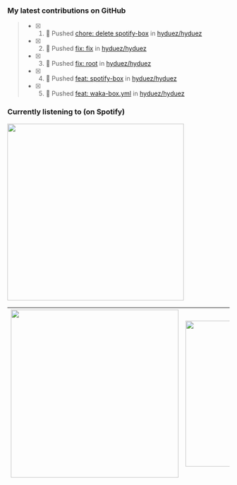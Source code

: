 ### My latest contributions on GitHub
<!--START_SECTION:activity-->
> - [x] 1. 📌 Pushed [chore: delete spotify-box](https://github.com/hyduez/hyduez/commit/91b1e7ca823164a4b1362e166f4e86ceb2002f63) in [hyduez/hyduez](https://github.com/hyduez/hyduez)
> - [x] 2. 📌 Pushed [fix: fix](https://github.com/hyduez/hyduez/commit/4e12d7e65c7ec6dd18e39c4822972c50b872c05c) in [hyduez/hyduez](https://github.com/hyduez/hyduez)
> - [x] 3. 📌 Pushed [fix: root](https://github.com/hyduez/hyduez/commit/3d945f7248caccd60b6ed38943fa9163dd46a298) in [hyduez/hyduez](https://github.com/hyduez/hyduez)
> - [x] 4. 📌 Pushed [feat: spotify-box](https://github.com/hyduez/hyduez/commit/86ff4e150e12b83bb301458898dae178d2a54ddc) in [hyduez/hyduez](https://github.com/hyduez/hyduez)
> - [x] 5. 📌 Pushed [feat: waka-box.yml](https://github.com/hyduez/hyduez/commit/3dd29513e3386357474f74a90261023231b9a784) in [hyduez/hyduez](https://github.com/hyduez/hyduez)
<!--END_SECTION:activity-->

### Currently listening to (on Spotify)
<img src="https://spotify-hyduez.vercel.app/api/spotify" width="400em">

| <img src="https://github-readme-stats.vercel.app/api?username=hyduez&show_icons=true&hide_border=true&&count_private=true&include_all_commits=true&theme=transparent" width="380em" /> | <img src="https://github-readme-stats.vercel.app/api/top-langs/?username=hyduez&layout=compact&hide_border=true&theme=transparent" width="330em" /> |
| -------------------- | -------------------- |
